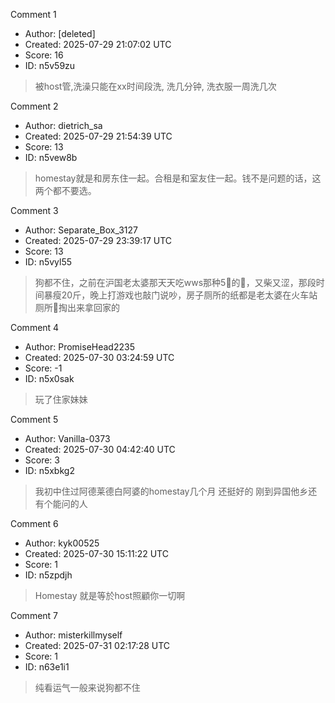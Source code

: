 Comment 1

- Author: [deleted]
- Created: 2025-07-29 21:07:02 UTC
- Score: 16
- ID: n5v59zu

> 被host管,洗澡只能在xx时间段洗, 洗几分钟, 洗衣服一周洗几次

Comment 2

- Author: dietrich_sa
- Created: 2025-07-29 21:54:39 UTC
- Score: 13
- ID: n5vew8b

> homestay就是和房东住一起。合租是和室友住一起。钱不是问题的话，这两个都不要选。

Comment 3

- Author: Separate_Box_3127
- Created: 2025-07-29 23:39:17 UTC
- Score: 13
- ID: n5vyl55

> 狗都不住，之前在沪国老太婆那天天吃wws那种5🔪的🐓，又柴又涩，那段时间暴瘦20斤，晚上打游戏也敲门说吵，房子厕所的纸都是老太婆在火车站厕所🚽掏出来拿回家的

Comment 4

- Author: PromiseHead2235
- Created: 2025-07-30 03:24:59 UTC
- Score: -1
- ID: n5x0sak

> 玩了住家妹妹

Comment 5

- Author: Vanilla-0373
- Created: 2025-07-30 04:42:40 UTC
- Score: 3
- ID: n5xbkg2

> 我初中住过阿德莱德白阿婆的homestay几个月 还挺好的 刚到异国他乡还有个能问的人

Comment 6

- Author: kyk00525
- Created: 2025-07-30 15:11:22 UTC
- Score: 1
- ID: n5zpdjh

> Homestay 就是等於host照顧你一切啊

Comment 7

- Author: misterkillmyself
- Created: 2025-07-31 02:17:28 UTC
- Score: 1
- ID: n63e1i1

> 纯看运气一般来说狗都不住
